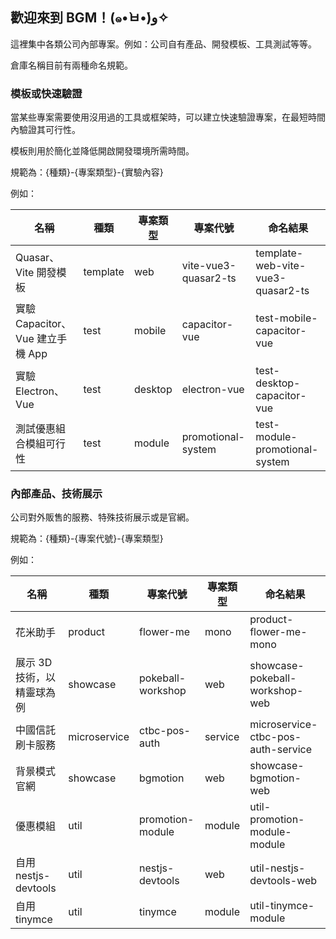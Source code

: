 ## 歡迎來到 BGM！(๑•̀ㅂ•́)و✧

這裡集中各類公司內部專案。例如：公司自有產品、開發模板、工具測試等等。

倉庫名稱目前有兩種命名規範。

### 模板或快速驗證

當某些專案需要使用沒用過的工具或框架時，可以建立快速驗證專案，在最短時間內驗證其可行性。

模板則用於簡化並降低開啟開發環境所需時間。

規範為：{種類}-{專案類型}-{實驗內容}

例如：

| 名稱 | 種類 | 專案類型 | 專案代號 | 命名結果 |
|-|-|-|-|-|
| Quasar、Vite 開發模板 | template | web | vite-vue3-quasar2-ts | template-web-vite-vue3-quasar2-ts |
| 實驗 Capacitor、Vue 建立手機 App | test | mobile | capacitor-vue | test-mobile-capacitor-vue |
| 實驗 Electron、Vue | test | desktop | electron-vue | test-desktop-capacitor-vue |
| 測試優惠組合模組可行性 | test | module | promotional-system | test-module-promotional-system |

### 內部產品、技術展示

公司對外販售的服務、特殊技術展示或是官網。

規範為：{種類}-{專案代號}-{專案類型}

例如：

| 名稱 | 種類 | 專案代號 | 專案類型 | 命名結果 |
|-|-|-|-|-|
| 花米助手 | product | flower-me | mono | product-flower-me-mono |
| 展示 3D 技術，以精靈球為例 | showcase  | pokeball-workshop | web | showcase-pokeball-workshop-web |
| 中國信託刷卡服務 | microservice | ctbc-pos-auth | service | microservice-ctbc-pos-auth-service |
| 背景模式官網 | showcase  | bgmotion | web | showcase-bgmotion-web |
| 優惠模組 | util | promotion-module | module | util-promotion-module-module |
| 自用 nestjs-devtools | util  | nestjs-devtools | web | util-nestjs-devtools-web |
| 自用 tinymce | util  | tinymce | module | util-tinymce-module |
